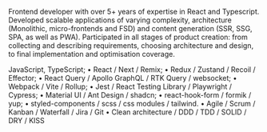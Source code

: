 Frontend developer with over 5+ years of expertise in React and Typescript.
Developed scalable applications of varying complexity, architecture (Monolithic, micro-frontends and FSD)
and content generation (SSR, SSG, SPA, as well as PWA). Participated in all stages of product creation:
from collecting and describing requirements, choosing architecture and design, to final implementation and
optimisation coverage.

JavaScript, TypeScript;
• React / Next / Remix;
• Redux / Zustand / Recoil / Effector;
• React Query / Apollo GraphQL / RTK Query / websocket;
• Webpack / Vite / Rollup;
• Jest / React Testing Library / Playwright / Cypress;
• Material UI / Ant Design / shadcn;
• react-hook-form / formik / yup;
• styled-components / scss / css modules / tailwind.
• Agile / Scrum / Kanban / Waterfall / Jira / Git
• Clean architecture / DDD / TDD / SOLID / DRY / KISS

